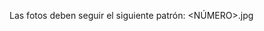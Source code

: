 Las fotos deben seguir el siguiente patrón:
<NOMBRES-CON-GUIONES><APELLIDOS-CON-GUIONES><NÚMERO>.jpg
